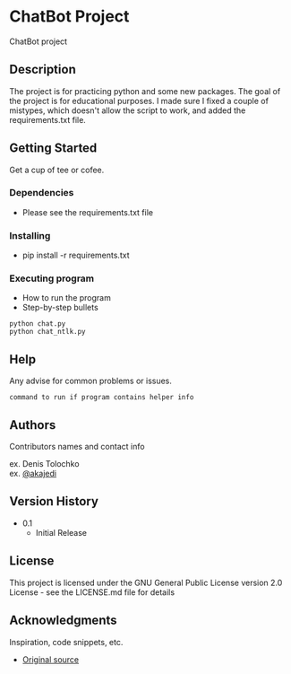 # ChatBot Project

ChatBot project

## Description

The project is for practicing python and some new packages. The goal of the project is for educational purposes.
I made sure I fixed a couple of mistypes, which doesn't allow the script to work, and added the requirements.txt file.

## Getting Started

Get a cup of tee or cofee.

### Dependencies

* Please see the requirements.txt file

### Installing

* pip install -r requirements.txt

### Executing program

* How to run the program
* Step-by-step bullets
```
python chat.py
python chat_ntlk.py
```

## Help

Any advise for common problems or issues.
```
command to run if program contains helper info
```

## Authors

Contributors names and contact info

ex. Denis Tolochko  
ex. [@akajedi](https://github.com/akaJedi)

## Version History

* 0.1
    * Initial Release

## License

This project is licensed under the GNU General Public License version 2.0 License - see the LICENSE.md file for details

## Acknowledgments

Inspiration, code snippets, etc.
* [Original source](https://www.analyticsvidhya.com/blog/2021/07/build-a-simple-chatbot-using-python-and-nltk/)
